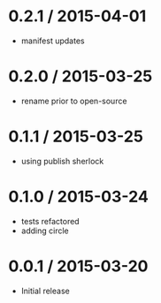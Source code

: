 
0.2.1 / 2015-04-01
==================

  * manifest updates

0.2.0 / 2015-03-25
==================

  * rename prior to open-source

0.1.1 / 2015-03-25
==================

  * using publish sherlock

0.1.0 / 2015-03-24
==================

  * tests refactored
  * adding circle

0.0.1 / 2015-03-20
==================

  * Initial release
